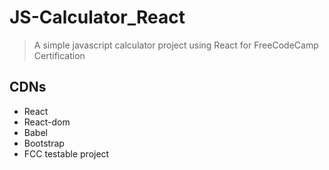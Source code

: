 # JS-Calculator_React
> A simple javascript calculator project using React for FreeCodeCamp Certification

## CDNs
- React
- React-dom
- Babel
- Bootstrap
- FCC testable project